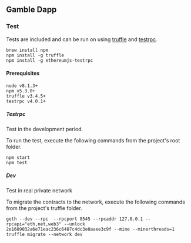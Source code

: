 
## Gamble Dapp

### Test

Tests are included and can be run on using [truffle](https://github.com/trufflesuite/truffle) and [testrpc](https://github.com/ethereumjs/testrpc).

    brew install npm
    npm install -g truffle
    npm install -g ethereumjs-testrpc

#### Prerequisites

    node v8.1.3+
    npm v5.3.0+
    truffle v3.4.5+
    testrpc v4.0.1+

##### Testrpc

Test in the development period.

To run the test, execute the following commands from the project's root folder.

    npm start
    npm test


##### Dev

Test in real private network

To migrate the contracts to the network, execute the following commands from the project's truffle folder.

    geth --dev --rpc  --rpcport 8545 --rpcaddr 127.0.0.1 --rpcapi="eth,net,web3" --unlock 2e1609032a6e71eac236c6487c4dc3e0aaee3c9f --mine --minerthreads=1
    truffle migrate --network dev
